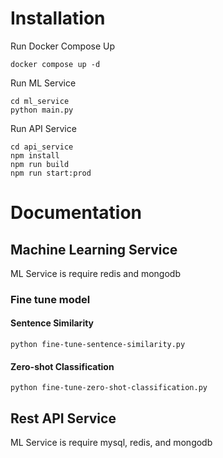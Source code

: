# Installation
Run Docker Compose Up
```
docker compose up -d
```

Run ML Service
```
cd ml_service
python main.py
```

Run API Service
```
cd api_service
npm install
npm run build
npm run start:prod
```

# Documentation

## Machine Learning Service
ML Service is require redis and mongodb

### Fine tune model
#### Sentence Similarity
```
python fine-tune-sentence-similarity.py
```

#### Zero-shot Classification
```
python fine-tune-zero-shot-classification.py
```

## Rest API Service
ML Service is require mysql, redis, and mongodb

